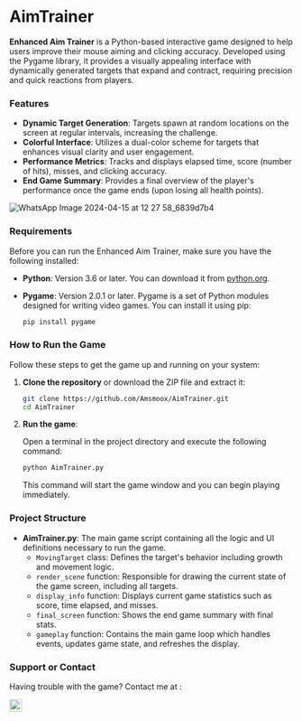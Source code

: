 # AimTrainer

**Enhanced Aim Trainer** is a Python-based interactive game designed to help users improve their mouse aiming and clicking accuracy. Developed using the Pygame library, it provides a visually appealing interface with dynamically generated targets that expand and contract, requiring precision and quick reactions from players. 

### Features

- **Dynamic Target Generation**: Targets spawn at random locations on the screen at regular intervals, increasing the challenge.
- **Colorful Interface**: Utilizes a dual-color scheme for targets that enhances visual clarity and user engagement.
- **Performance Metrics**: Tracks and displays elapsed time, score (number of hits), misses, and clicking accuracy.
- **End Game Summary**: Provides a final overview of the player's performance once the game ends (upon losing all health points).

![WhatsApp Image 2024-04-15 at 12 27 58_6839d7b4](https://github.com/Amsmoox/AimTrainer/assets/82274806/bb57404f-9dc1-44de-93ad-da9018d60b29)

### Requirements

Before you can run the Enhanced Aim Trainer, make sure you have the following installed:

- **Python**: Version 3.6 or later. You can download it from [python.org](https://www.python.org/).
- **Pygame**: Version 2.0.1 or later. Pygame is a set of Python modules designed for writing video games. You can install it using pip:

  ```bash
  pip install pygame
  ```

### How to Run the Game

Follow these steps to get the game up and running on your system:

1. **Clone the repository** or download the ZIP file and extract it:

   ```bash
   git clone https://github.com/Amsmoox/AimTrainer.git
   cd AimTrainer
   ```

2. **Run the game**:
   
   Open a terminal in the project directory and execute the following command:

   ```bash
   python AimTrainer.py
   ```

   This command will start the game window and you can begin playing immediately.

### Project Structure

- **AimTrainer.py**: The main game script containing all the logic and UI definitions necessary to run the game.
  - `MovingTarget` class: Defines the target's behavior including growth and movement logic.
  - `render_scene` function: Responsible for drawing the current state of the game screen, including all targets.
  - `display_info` function: Displays current game statistics such as score, time elapsed, and misses.
  - `final_screen` function: Shows the end game summary with final stats.
  - `gameplay` function: Contains the main game loop which handles events, updates game state, and refreshes the display.
  
### Support or Contact

Having trouble with the game?
Contact me at : 

[<img align="left" alt="MharrechAyoub | LinkedIn" width="22px" src="https://cdn.jsdelivr.net/npm/simple-icons@v3/icons/linkedin.svg" />][linkedin]


[linkedin]: https://www.linkedin.com/in/ayoubmharrech/

